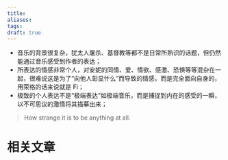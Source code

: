 ```yaml
---
title: 
aliases: 
tags: 
draft: true
---
```


- 音乐的背景很复杂，犹太人屠杀、基督教等都不是日常所熟识的话题，但仍然能通过音乐感受到作者的表达；
- 所表达的情感非常个人，对安妮的同情、爱、情欲、感激、恐惧等等混杂在一起，很难说这是为了“向他人彰显什么”而导致的情感，而是完全面向自身的，用荣格的话来说就是 Fi；
- 极致的个人表达不是“极端表达”如极端音乐，而是捕捉到内在的感受的一瞬，以不可思议的激情将其描摹出来；

> How strange it is to be anything at all.

# 相关文章

